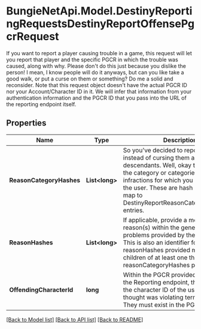 # BungieNetApi.Model.DestinyReportingRequestsDestinyReportOffensePgcrRequest
If you want to report a player causing trouble in a game, this request will let you report that player and the specific PGCR in which the trouble was caused, along with why.  Please don't do this just because you dislike the person! I mean, I know people will do it anyways, but can you like take a good walk, or put a curse on them or something? Do me a solid and reconsider.  Note that this request object doesn't have the actual PGCR ID nor your Account/Character ID in it. We will infer that information from your authentication information and the PGCR ID that you pass into the URL of the reporting endpoint itself.
## Properties

Name | Type | Description | Notes
------------ | ------------- | ------------- | -------------
**ReasonCategoryHashes** | **List&lt;long&gt;** | So you&#39;ve decided to report someone instead of cursing them and their descendants. Well, okay then. This is the category or categorie(s) of infractions for which you are reporting the user. These are hash identifiers that map to DestinyReportReasonCategoryDefinition entries. | [optional] 
**ReasonHashes** | **List&lt;long&gt;** | If applicable, provide a more specific reason(s) within the general category of problems provided by the reasonHash. This is also an identifier for a reason. All reasonHashes provided must be children of at least one the reasonCategoryHashes provided. | [optional] 
**OffendingCharacterId** | **long** | Within the PGCR provided when calling the Reporting endpoint, this should be the character ID of the user that you thought was violating terms of use. They must exist in the PGCR provided. | [optional] 

[[Back to Model list]](../README.md#documentation-for-models) [[Back to API list]](../README.md#documentation-for-api-endpoints) [[Back to README]](../README.md)

